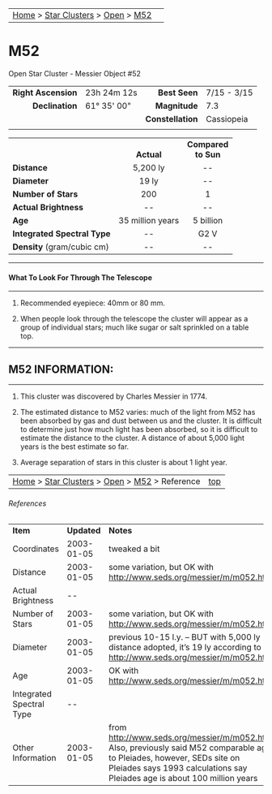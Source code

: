 <script src="/js/whatsup.js"></script>
<script type="text/javascript">
	var objectName ="M52"
	var objectDesc ="Open Star Cluster"
	var objectImage="other"
</script>

|    |    |
|:---|---:|
|[Home](/notes/#object-notes) > [Star Clusters](/notes/#star-clusters) > [Open](../!open-cluster-info) > [M52](#m52)| <div id=whatsup></div> |

# M52
Open Star Cluster - Messier Object #52
	
|   |   |   |   |
|--:|:--|--:|:--|
|**Right Ascension**|23h 24m 12s|**Best Seen**|7/15 - 3/15|
|**Declination**|61&deg; 35' 00"|**Magnitude**|7.3|
|   |   |**Constellation**|Cassiopeia|
|   |   |   |   |

|   |   |   |
|---|:---:|:---:|
|   | <br/>**Actual**| **Compared<br/>to Sun** |
|**Distance** | 5,200 ly | -- |
|**Diameter** | 19 ly | -- |
|**Number of Stars**| 200 | 1 |
|**Actual Brightness**| -- | -- |
|**Age** | 35 million years | 5 billion  |
|**Integrated Spectral Type** | -- | G2 V |
|**Density** (gram/cubic cm) | -- | -- |

---
#### What To Look For Through The Telescope
---

1.	Recommended eyepiece: 40mm or 80 mm.

1.	When people look through the telescope the cluster will appear as a group of individual stars; much like sugar or salt sprinkled on a table top.

---
## M52 INFORMATION:
---

1.	This cluster was discovered by Charles Messier in 1774.

1.	The estimated distance to M52 varies: much of the light from M52 has been absorbed by gas and dust between us and the cluster.  It is difficult to determine just how much light has been absorbed, so it is difficult to estimate the distance to the cluster.  A distance of about 5,000 light years is the best estimate so far.

1.	Average separation of stars in this cluster is about 1 light year.

|    |    |
|:---|---:|
|[Home](/notes/#object-notes) > [Star Clusters](/notes/#star-clusters) > [Open](../!open-cluster-info) > [M52](#m52) > Reference | [top](#m52) |

###### References

|   |   |   |
|---|---|---|
|**Item**|**Updated**|**Notes**| 
| Coordinates | 2003-01-05 | tweaked a bit |
| Distance | 2003-01-05 | some variation, but OK with http://www.seds.org/messier/m/m052.html |
| Actual Brightness | -- |   |
| Number of Stars | 2003-01-05 | some variation, but OK with http://www.seds.org/messier/m/m052.html |
| Diameter | 2003-01-05 | previous 10-15 l.y.  – BUT with 5,000 ly distance adopted, it’s 19 ly according to http://www.seds.org/messier/m/m052.html |
| Age | 2003-01-05 | OK with http://www.seds.org/messier/m/m052.html |
| Integrated Spectral Type | --	|   |
| Other Information	| 2003-01-05 | from http://www.seds.org/messier/m/m052.html <br> Also, previously said M52 comparable age to Pleiades, however, SEDs site on Pleiades says 1993 calculations say Pleiades age is about 100 million years |
